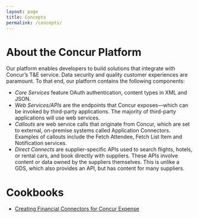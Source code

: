 ```yaml
---
layout: page
title: Concepts
permalink: /concepts/
---
```


# About the Concur Platform

Our platform enables developers to build solutions that integrate with Concur’s T&E service. Data security and quality customer experiences are paramount. To that end, our platform contains the following components:

* *Core Services* feature OAuth authentication, content types in XML and JSON. 
* *Web Services/APIs* are the endpoints that Concur exposes—which can be invoked by third-party applications. The majority of third-party applications will use web services. 
* *Callouts* are web service calls that originate from Concur, which are set to external, on-premise systems called Application Connectors. Examples of callouts include the Fetch Attendee, Fetch List Item and Notification services.
* *Direct Connects* are supplier-specific APIs used to search flights, hotels, or rental cars, and book directly with suppliers. These APIs involve content or data owned by the suppliers themselves. This is unlike a GDS, which also provides an API, but has content for many suppliers.

# Cookbooks

* [Creating Financial Connectors for Concur Expense](../cookbooks/creating-financial-connectors-concur-expense/)